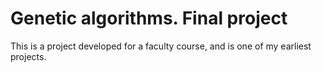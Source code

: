 # Genetic algorithms. Final project

This is a project developed for a faculty course, and is one of my earliest projects.
